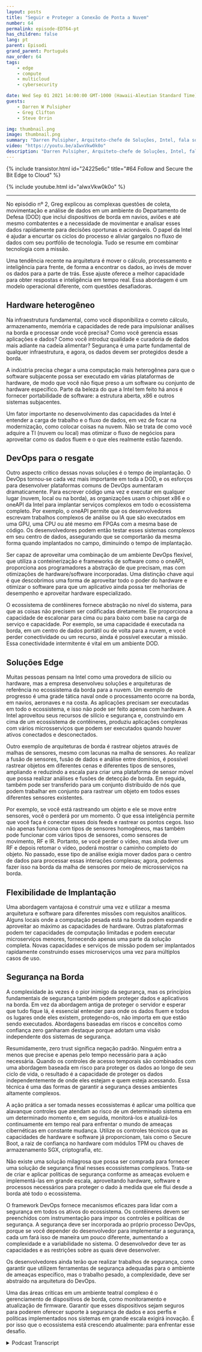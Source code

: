 ```yaml
---
layout: posts
title: "Seguir e Proteger a Conexão de Ponta a Nuvem"
number: 64
permalink: episode-EDT64-pt
has_children: false
lang: pt
parent: Episodi
grand_parent: Português
nav_order: 64
tags:
    - edge
    - compute
    - multicloud
    - cybersecurity

date: Wed Sep 01 2021 14:00:00 GMT-1000 (Hawaii-Aleutian Standard Time)
guests:
    - Darren W Pulsipher
    - Greg Clifton
    - Steve Orrin

img: thumbnail.png
image: thumbnail.png
summary: "Darren Pulsipher, Arquiteto-chefe de Soluções, Intel, fala sobre acompanhar o episódio com Greg Clifton, Diretor, Departamento de Defesa e Inteligência, Intel, em uma continuação do episódio #2, juntamente com Steve Orrin, CTO Federal, Intel, que empresta sua experiência em segurança em ambientes complexos de borda para nuvem."
video: "https://youtu.be/aIwxVkw0k0o"
description: "Darren Pulsipher, Arquiteto-chefe de Soluções, Intel, fala sobre acompanhar o episódio com Greg Clifton, Diretor, Departamento de Defesa e Inteligência, Intel, em uma continuação do episódio #2, juntamente com Steve Orrin, CTO Federal, Intel, que empresta sua experiência em segurança em ambientes complexos de borda para nuvem."
---
```


<div>
{% include transistor.html id="24225e6c" title="#64 Follow and Secure the Bit Edge to Cloud" %}

{% include youtube.html id="aIwxVkw0k0o" %}
</div>

---

No episódio nº 2, Greg explicou as complexas questões de coleta, movimentação e análise de dados em um ambiente do Departamento de Defesa (DOD) que inclui dispositivos de borda em navios, aviões e até mesmo combatentes e a necessidade de movimentar e analisar esses dados rapidamente para decisões oportunas e acionáveis. O papel da Intel é ajudar a encurtar os ciclos do processo e aliviar gargalos no fluxo de dados com seu portfólio de tecnologia. Tudo se resume em combinar tecnologia com a missão.

Uma tendência recente na arquitetura é mover o cálculo, processamento e inteligência para frente, de forma a encontrar os dados, ao invés de mover os dados para a parte de trás. Esse ajuste oferece a melhor capacidade para obter respostas e inteligência em tempo real. Essa abordagem é um modelo operacional diferente, com questões desafiadoras.

## Hardware heterogêneo

Na infraestrutura fundamental, como você disponibiliza o correto cálculo, armazenamento, memória e capacidades de rede para impulsionar análises na borda e processar onde você precisa? Como você gerencia essas aplicações e dados? Como você introduz qualidade e curadoria de dados mais adiante na cadeia alimentar? Segurança é uma parte fundamental de qualquer infraestrutura, e agora, os dados devem ser protegidos desde a borda.

A indústria precisa chegar a uma computação mais heterogênea para que o software subjacente possa ser executado em várias plataformas de hardware, de modo que você não fique preso a um software ou conjunto de hardware específico. Parte da beleza do que a Intel tem feito há anos é fornecer portabilidade de software: a estrutura aberta, x86 e outros sistemas subjacentes.

Um fator importante no desenvolvimento das capacidades da Intel é entender a carga de trabalho e o fluxo de dados, em vez de focar na modernização, como colocar coisas na nuvem. Não se trata de como você adquire a TI (nuvem ou local) mas otimizar o fluxo de negócios para aproveitar como os dados fluem e o que eles realmente estão fazendo.

## DevOps para o resgate

Outro aspecto crítico dessas novas soluções é o tempo de implantação. O DevOps tornou-se cada vez mais importante em toda a DOD, e os esforços para desenvolver plataformas comuns de DevOps aumentaram dramaticamente. Para escrever código uma vez e executar em qualquer lugar (nuvem, local ou na borda), as organizações usam o chipset x86 e o oneAPI da Intel para implantar serviços complexos em todo o ecossistema completo. Por exemplo, o oneAPI permite que os desenvolvedores escrevam trabalhos complexos de análise ou IA que são executados em uma GPU, uma CPU ou até mesmo em FPGAs com a mesma base de código. Os desenvolvedores podem então testar esses sistemas complexos em seu centro de dados, assegurando que se comportarão da mesma forma quando implantados no campo, diminuindo o tempo de implantação.

Ser capaz de aproveitar uma combinação de um ambiente DevOps flexível, que utiliza a conteinerização e frameworks de software como o oneAPI, proporciona aos programadores a abstração de que precisam, mas com otimizações de hardware/software incorporadas. Uma distinção chave aqui é que descobrimos uma forma de aproveitar todo o poder do hardware e otimizar o software para que um aplicativo ainda possa ter melhorias de desempenho e aproveitar hardware especializado.

O ecossistema de contêineres fornece abstração no nível do sistema, para que as coisas não precisem ser codificadas diretamente. Ele proporciona a capacidade de escalonar para cima ou para baixo com base na carga de serviço e capacidade. Por exemplo, se uma capacidade é executada na borda, em um centro de dados portátil ou de volta para a nuvem, e você perder conectividade ou um recurso, ainda é possível executar a missão. Essa conectividade intermitente é vital em um ambiente DOD.

## Soluções Edge

Muitas pessoas pensam na Intel como uma provedora de silício ou hardware, mas a empresa desenvolveu soluções e arquiteturas de referência no ecossistema da borda para a nuvem. Um exemplo de progresso é uma grade tática naval onde o processamento ocorre na borda, em navios, aeronaves e na costa. As aplicações precisam ser executadas em todo o ecossistema, e isso não pode ser feito apenas com hardware. A Intel aproveitou seus recursos de silício e segurança e, construindo em cima de um ecossistema de contêineres, produziu aplicações complexas com vários microsserviços que podem ser executados quando houver ativos conectados e desconectados.

Outro exemplo de arquiteturas de borda é rastrear objetos através de malhas de sensores, mesmo com lacunas na malha de sensores. Ao realizar a fusão de sensores, fusão de dados e análise entre domínios, é possível rastrear objetos em diferentes cenas e diferentes tipos de sensores, ampliando e reduzindo a escala para criar uma plataforma de sensor móvel que possa realizar análises e fusões de detecção de borda. Em seguida, também pode ser transferido para um conjunto distribuído de nós que podem trabalhar em conjunto para rastrear um objeto em todos esses diferentes sensores existentes.

Por exemplo, se você está rastreando um objeto e ele se move entre sensores, você o perderá por um momento. O que essa inteligência permite que você faça é conectar esses dois feeds e rastrear os pontos cegos. Isso não apenas funciona com tipos de sensores homogêneos, mas também pode funcionar com vários tipos de sensores, como sensores de movimento, RF e IR. Portanto, se você perder o vídeo, mas ainda tiver um RF e depois retomar o vídeo, poderá mostrar o caminho completo do objeto. No passado, esse tipo de análise exigia mover dados para o centro de dados para processar essas interações complexas; agora, podemos fazer isso na borda da malha de sensores por meio de microsserviços na borda.

## Flexibilidade de Implantação

Uma abordagem vantajosa é construir uma vez e utilizar a mesma arquitetura e software para diferentes missões com requisitos analíticos. Alguns locais onde a computação pesada está na borda podem expandir e aproveitar ao máximo as capacidades de hardware. Outras plataformas podem ter capacidades de computação limitadas e podem executar microserviços menores, fornecendo apenas uma parte da solução completa. Novas capacidades e serviços de missão podem ser implantados rapidamente construindo esses microserviços uma vez para múltiplos casos de uso.

## Segurança na Borda

A complexidade às vezes é o pior inimigo da segurança, mas os princípios fundamentais de segurança também podem proteger dados e aplicativos na borda. Em vez da abordagem antiga de proteger o servidor e esperar que tudo fique lá, é essencial entender para onde os dados fluem e todos os lugares onde eles existem, protegendo-os, não importa em que estão sendo executados. Abordagens baseadas em riscos e conceitos como confiança zero ganharam destaque porque adotam uma visão independente dos sistemas de segurança.

Resumidamente, zero trust significa negação padrão. Ninguém entra a menos que precise e apenas pelo tempo necessário para a ação necessária. Quando os controles de acesso temporais são combinados com uma abordagem baseada em risco para proteger os dados ao longo de seu ciclo de vida, o resultado é a capacidade de proteger os dados independentemente de onde eles estejam e quem esteja acessando. Essa técnica é uma das formas de garantir a segurança desses ambientes altamente complexos.

A ação prática a ser tomada nesses ecossistemas é aplicar uma política que alavanque controles que atendam ao risco de um determinado sistema em um determinado momento e, em seguida, monitorá-los e atualizá-los continuamente em tempo real para enfrentar o mundo de ameaças cibernéticas em constante mudança. Utilize os controles técnicos que as capacidades de hardware e software já proporcionam, tais como o Secure Boot, a raiz de confiança no hardware com módulos TPM ou chaves de armazenamento SGX, criptografia, etc.

Não existe uma solução milagrosa que possa ser comprada para fornecer uma solução de segurança final nesses ecossistemas complexos. Trata-se de criar e aplicar políticas de segurança conforme as ameaças evoluem e implementá-las em grande escala, aproveitando hardware, software e processos necessários para proteger o dado à medida que ele flui desde a borda até todo o ecossistema.

O framework DevOps fornece mecanismos eficazes para lidar com a segurança em todos os ativos do ecossistema. Os contêineres devem ser preenchidos com instrumentação para impor os controles e políticas de segurança. A segurança deve ser incorporada ao próprio processo DevOps, porque se você depender do desenvolvedor para implementar a segurança, cada um fará isso de maneira um pouco diferente, aumentando a complexidade e a variabilidade no sistema. O desenvolvedor deve ter as capacidades e as restrições sobre as quais deve desenvolver.

Os desenvolvedores ainda terão que realizar trabalhos de segurança, como garantir que utilizem ferramentas de segurança adequadas para o ambiente de ameaças específico, mas o trabalho pesado, a complexidade, deve ser abstraído na arquitetura do DevOps.

Uma das áreas críticas em um ambiente teatral complexo é o gerenciamento de dispositivos de borda, como monitoramento e atualização de firmware. Garantir que esses dispositivos sejam seguros para poderem oferecer suporte à segurança de dados e aos perfis e políticas implementados nos sistemas em grande escala exigirá inovação. É por isso que o ecossistema está crescendo atualmente: para enfrentar esse desafio.



<details>
<summary> Podcast Transcript </summary>

<p></p>

</details>
